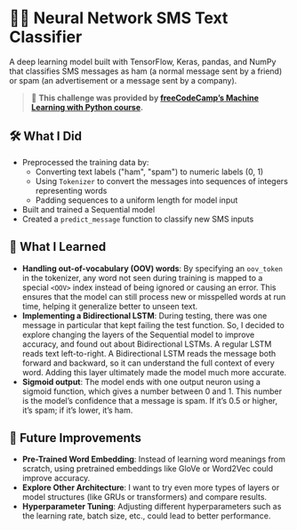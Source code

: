 # 📱🌐 Neural Network SMS Text Classifier
A deep learning model built with TensorFlow, Keras, pandas, and NumPy that classifies SMS messages as ham (a normal message sent by a friend) or spam (an advertisement or a message sent by a company).

> 🧠 **This challenge was provided by [freeCodeCamp’s Machine Learning with Python course](https://www.freecodecamp.org/learn/machine-learning-with-python/).**

## 🛠 What I Did

- Preprocessed the training data by:
    - Converting text labels ("ham", "spam") to numeric labels (0, 1)
    - Using `Tokenizer` to convert the messages into sequences of integers representing words
    - Padding sequences to a uniform length for model input
- Built and trained a Sequential model
- Created a `predict_message` function to classify new SMS inputs

## 🤔 What I Learned

- **Handling out-of-vocabulary (OOV) words**: By specifying an `oov_token` in the tokenizer, any word not seen during training is mapped to a special `<OOV>` index instead of being ignored or causing an error. This ensures that the model can still process new or misspelled words at run time, helping it generalize better to unseen text.
- **Implementing a Bidirectional LSTM**: During testing, there was one message in particular that kept failing the test function. So, I decided to explore changing the layers of the Sequential model to improve accuracy, and found out about Bidirectional LSTMs. A regular LSTM reads text left-to-right. A Bidirectional LSTM reads the message both forward and backward, so it can understand the full context of every word. Adding this layer ultimately made the model much more accurate.
- **Sigmoid output**: The model ends with one output neuron using a sigmoid function, which gives a number between 0 and 1. This number is the model’s confidence that a message is spam. If it’s 0.5 or higher, it’s spam; if it’s lower, it’s ham.

## 🚀 Future Improvements

- **Pre-Trained Word Embedding**: Instead of learning word meanings from scratch, using pretrained embeddings like GloVe or Word2Vec could improve accuracy.
- **Explore Other Architecture**: I want to try even more types of layers or model structures (like GRUs or transformers) and compare results.
- **Hyperparameter Tuning**: Adjusting different hyperparameters such as the learning rate, batch size, etc., could lead to better performance.

